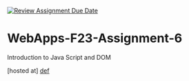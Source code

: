 [![Review Assignment Due Date](https://classroom.github.com/assets/deadline-readme-button-24ddc0f5d75046c5622901739e7c5dd533143b0c8e959d652212380cedb1ea36.svg)](https://classroom.github.com/a/b9NC0g7h)
# WebApps-F23-Assignment-6
Introduction to Java Script and DOM

[hosted at] [def]

[def]:https://44-563-webapps-f23.github.io/44563-webapps-f23-assignment6-yeswanthkanakala07/author.html

